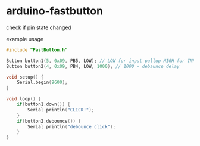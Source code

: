 # arduino-fastbutton
check if pin state changed 


example usage
```cpp
#include "FastButton.h"

Button button1(5, 0x09, PB5, LOW); // LOW for input pullup HIGH for INPUT
Button button2(4, 0x09, PB4, LOW, 1000); // 1000 - debaunce delay

void setup() {
    Serial.begin(9600);
}

void loop() {
    if(button1.down()) {
        Serial.println("CLICK!");
    }
    if(button2.debounce()) {
        Serial.println("debounce click");
    }
}
```